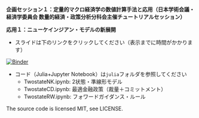 <b>企画セッション１：定量的マクロ経済学の数値計算手法と応用（日本学術会議・経済学委員会 数量的経済・政策分析分科会主催チュートリアルセッション）</b>

<b>応用１：ニューケインジアン・モデルの新展開</b>

- スライドは下のリンクをクリックしてください（表示までに時間がかかります）

[![Binder](https://mybinder.org/badge_logo.svg)](https://mybinder.org/v2/gh/tkksnk/JEAtutorial2021Spring/HEAD?filepath=JEAtutorial2021Spring.ipynb)

- コード（Julia+Jupyter Notebook）は`julia`フォルダを参照してください
  - TwostateNK.ipynb: 2状態・準線形モデル
  - TwostateCD.ipynb: 最適金融政策（裁量＋コミットメント）
  - TwostateRW.ipynb: フォワードガイダンス・ルール

The source code is licensed MIT, see LICENSE.
